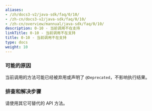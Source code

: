 ```yaml
---
aliases:
- /zh/docs3-v2/java-sdk/faq/0/10/
- /zh-cn/docs3-v2/java-sdk/faq/0/10/
- /zh-cn/overview/mannual/java-sdk/faq/0/10/
description: 0-10 - 当前调用不在支持
linkTitle: 0-10 - 当前调用不在支持
title: 0-10 - 当前调用不在支持
type: docs
weight: 10
---
```








### 可能的原因

当前调用的方法可能已经被弃用或声明了 `@Deprecated`，不影响执行结果。

### 排查和解决步骤

请使用其它可替代的 API 方法。
